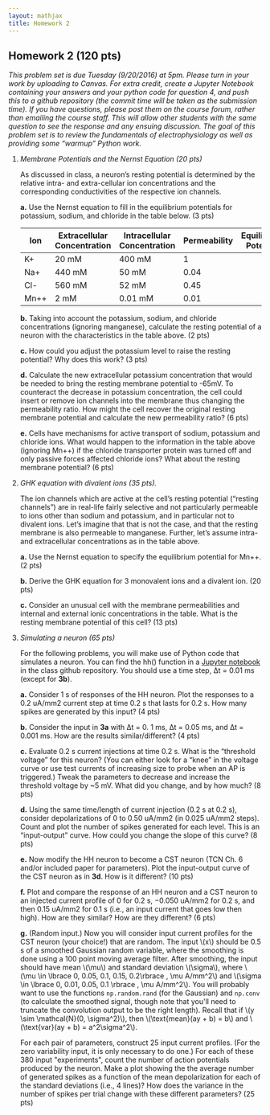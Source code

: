 ```yaml
---
layout: mathjax
title: Homework 2
---
```


## Homework 2 (120 pts)

_This problem set is due Tuesday (9/20/2016) at 5pm. Please turn in your work by uploading to
Canvas. For extra credit, create a Jupyter Notebook containing your answers and your python
code for question 4, and push this to a github repository (the commit time will be taken as the
submission time). If you have questions, please post them on the course forum, rather than
emailing the course staff. This will allow other students with the same question to see the
response and any ensuing discussion. The goal of this problem set is to review the fundamentals
of electrophysiology as well as providing some “warmup” Python work._


1. _Membrane Potentials and the Nernst Equation (20 pts)_

   As discussed in class, a neuron’s resting potential is determined by the relative intra- and
   extra-cellular ion concentrations and the corresponding conductivities of the respective ion
   channels. 

     **a.** Use the Nernst equation to fill in the equilibrium potentials for potassium, sodium,
     and chloride in the table below. (3 pts) 

     Ion | Extracellular Concentration | Intracellular Concentration | Permeability | Equilibrium Potential
     --- | --- | --- | --- | ---
     K+ |   20 mM | 400 mM | 1 | 
     Na+ | 440 mM | 50 mM | 0.04 | 
     Cl- | 560 mM | 52 mM | 0.45 | 
     Mn++ |    2 mM | 0.01 mM | 0.01 |  | 

     **b.** Taking into account the potassium, sodium, and chloride concentrations (ignoring
     manganese), calculate the resting potential of a neuron with the characteristics in the
     table above. (2 pts)

     **c.** How could you adjust the potassium level to raise the resting potential? Why does this
     work? (3 pts)

     **d.** Calculate the new extracellular potassium concentration that would be needed to bring
     the resting membrane potential to -65mV. To counteract the decrease in potassium
     concentration, the cell could insert or remove ion channels into the membrane thus
     changing the permeability ratio. How might the cell recover the original resting membrane
     potential and calculate the new permeability ratio?  (6 pts)

     **e.** Cells have mechanisms for active transport of sodium, potassium and chloride ions. What
     would happen to the information in the table above (ignoring Mn++) if the chloride
     transporter protein was turned off and only passive forces affected chloride ions? What
     about the resting membrane potential? (6 pts) 


2. _GHK equation with divalent ions (35 pts)._

   The ion channels which are active at the cell’s resting potential (“resting channels”) are in
   real-life fairly selective and not particularly permeable to ions other than sodium and
   potassium, and in particular not to divalent ions. Let’s imagine that that is not the case, and
   that the resting membrane is also permeable to manganese. Further, let’s assume intra- and
   extracellular concentrations as in the table above.

   **a.** Use the Nernst equation to specify the equilibrium potential for Mn++. (2 pts)
 
   **b.** Derive the GHK equation for 3 monovalent ions and a divalent ion. (20 pts)
 
   **c.** Consider an unusual cell with the membrane permeabilities and internal and external
   ionic concentrations in the table. What is the resting membrane potential of this cell? (13
   pts)


3. _Simulating a neuron (65 pts)_ 

   For the following problems, you will make use of Python code that simulates a neuron. You
   can find the hh() function in a [Jupyter
   notebook](https://github.com/elec548/JupyterNotebooks/blob/master/HodgkinHuxleyNotebook.ipynb)
   in the class github repository. You should use a time step, Δt  = 0.01 ms (except for **3b**).

   **a.** Consider 1 s of responses of the HH neuron. Plot the responses to a 0.2 uA/mm2
   current step at time 0.2 s that lasts for 0.2 s. How many spikes are generated by this
   input? (4 pts)

   **b.** Consider the input in **3a** with Δt  = 0. 1 ms, Δt  = 0.05 ms, and Δt  = 0.001 ms. How
   are the results similar/different? (4 pts)

   **c.** Evaluate 0.2 s current injections at time 0.2 s. What is the “threshold voltage” for
   this neuron? (You can either look for a “knee” in the voltage curve or use test currents of
   increasing size to probe when an AP is triggered.) Tweak the parameters to decrease and
   increase the threshold voltage by ~5 mV. What did you change, and by how much? (8 pts)

   **d.** Using the same time/length of current injection (0.2 s at 0.2 s), consider
   depolarizations of 0 to 0.50 uA/mm2 (in 0.025 uA/mm2 steps). Count and plot the number of
   spikes generated for each level. This is an “input-output” curve. How could you change the
   slope of this curve? (8 pts)

   **e.** Now modify the HH neuron to become a CST neuron (TCN Ch. 6 and/or included paper for
   parameters). Plot the input-output curve of the CST neuron as in **3d**. How is it different?
   (10 pts)

   **f.** Plot and compare the response of an HH neuron and a CST neuron to an injected current
   profile of 0 for 0.2 s, −0.050 uA/mm2 for 0.2 s, and then 0.15 uA/mm2 for 0.1 s (i.e., an
   input current that goes low then high). How are they similar? How are they different? (6
   pts)

   **g.** (Random input.) Now you will consider input current profiles for the CST neuron (your
   choice!) that are random. The input \\(x\\) should be 0.5 s of a smoothed Gaussian random
   variable, where the smoothing is done using a 100 point moving average filter. After
   smoothing, the input should have mean \\(\mu\\) and standard deviation \\(\sigma\\), where
   \\(\mu \in \lbrace 0, 0.05, 0.1, 0.15, 0.2\rbrace \, \mu A/mm^2\\) and \\(\sigma \in \lbrace
   0, 0.01, 0.05, 0.1 \rbrace \, \mu A/mm^2\\). You will probably want to use the functions
   `np.random.rand` (for the Gaussian) and `np.conv` (to calculate the smoothed signal, though
   note that you'll need to truncate the convolution output to be the right length). Recall
   that if \\(y \sim \mathcal{N}(0, \sigma^2)\\), then \\(\text{mean}(ay + b) = b\\) and
   \\(\text{var}(ay + b) = a^2\sigma^2\\). 

   For each pair of parameters, construct 25 input current profiles. (For the zero variability
   input, it is only necessary to do one.)  For each of these 380 input "experiments", count the
   number of action potentials produced by the neuron. Make a plot showing the the average number of
   generated spikes as a function of the mean depolarization for each of the standard
   deviations (i.e., 4 lines)? How does the variance in the number of spikes per trial change
   with these different parameters? (25 pts)
